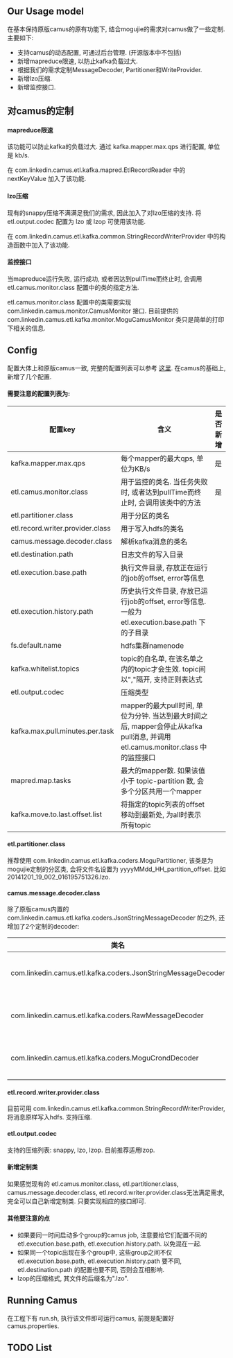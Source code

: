 ## Our Usage model

在基本保持原版camus的原有功能下, 结合mogujie的需求对camus做了一些定制. 主要如下:

* 支持camus的动态配置, 可通过后台管理. (开源版本中不包括)
* 新增mapreduce限速, 以防止kafka负载过大.
* 根据我们的需求定制MessageDecoder, Partitioner和WriteProvider.
* 新增lzo压缩.
* 新增监控接口.

## 对camus的定制

#### mapreduce限速

该功能可以防止kafka的负载过大. 通过 kafka.mapper.max.qps 进行配置, 单位是 kb/s. 

在 com.linkedin.camus.etl.kafka.mapred.EtlRecordReader 中的 nextKeyValue 加入了该功能.

#### lzo压缩

现有的snappy压缩不满满足我们的需求, 因此加入了对lzo压缩的支持. 将 etl.output.codec 配置为 lzo 或 lzop 可使用该功能.

在 com.linkedin.camus.etl.kafka.common.StringRecordWriterProvider 中的构造函数中加入了该功能.

#### 监控接口

当mapreduce运行失败, 运行成功, 或者因达到pullTime而终止时, 会调用 etl.camus.monitor.class 配置中的类的指定方法.

etl.camus.monitor.class 配置中的类需要实现 com.linkedin.camus.monitor.CamusMonitor 接口. 目前提供的 com.linkedin.camus.etl.kafka.monitor.MoguCamusMonitor 类只是简单的打印下相关的信息.


## Config
配置大体上和原版camus一致, 完整的配置列表可以参考 [这里](https://github.com/linkedin/camus/wiki/Configuration-Parameters). 在camus的基础上, 新增了几个配置.

#### 需要注意的配置列表为:

| 配置key | 含义 | 是否新增 |
| --- | --- | --- |
| kafka.mapper.max.qps | 每个mapper的最大qps, 单位为KB/s | 是 |
| etl.camus.monitor.class | 用于监控的类名. 当任务失败时, 或者达到pullTime而终止时, 会调用该类中的方法 | 是 |
| etl.partitioner.class | 用于分区的类名 |
| etl.record.writer.provider.class | 用于写入hdfs的类名 | 
| camus.message.decoder.class | 解析kafka消息的类名 |
| etl.destination.path | 日志文件的写入目录
| etl.execution.base.path | 执行文件目录, 存放正在运行的job的offset, error等信息 |
| etl.execution.history.path | 历史执行文件目录, 存放已运行job的offset, error等信息. 一般为 etl.execution.base.path 下的子目录 |
| fs.default.name | hdfs集群namenode
| kafka.whitelist.topics | topic的白名单, 在该名单之内的topic才会生效. topic间以","隔开, 支持正则表达式 |
| etl.output.codec | 压缩类型 |
| kafka.max.pull.minutes.per.task | mapper的最大pull时间, 单位为分钟. 当达到最大时间之后, mapper会停止从kafka pull消息, 并调用 etl.camus.monitor.class 中的监控接口 |
| mapred.map.tasks | 最大的mapper数. 如果该值小于 topic-partition 数, 会多个分区共用一个mapper |
| kafka.move.to.last.offset.list | 将指定的topic列表的offset移动到最新处, 为all时表示所有topic |


#### etl.partitioner.class

推荐使用 com.linkedin.camus.etl.kafka.coders.MoguPartitioner, 该类是为mogujie定制的分区类, 会将文件名设置为 yyyyMMdd_HH_partition_offset. 比如 20141201_19_002_016195751326.lzo.

#### camus.message.decoder.class 

除了原版camus内置的 com.linkedin.camus.etl.kafka.coders.JsonStringMessageDecoder 的之外, 还增加了2个定制的decoder:

| 类名 | 说明 | 如何获取时间戳
| --- | --- | --- |
com.linkedin.camus.etl.kafka.coders.JsonStringMessageDecoder | 解析json格式的数据 | 通过 camus.message.timestamp.field 配置时间戳的字段, 通过 timestamp 配置时间戳的类型
com.linkedin.camus.etl.kafka.coders.RawMessageDecoder | 不对日志进行解析, 直接传给 WriteProvider | 读取该消息的时间
com.linkedin.camus.etl.kafka.coders.MoguCrondDecoder | 为mogujie crond日志专门定制的decoder | 读取crond日志最开头的 "yyyy-MM-dd HH:mm:ss" 部分, 作为消息的时间戳

#### etl.record.writer.provider.class

目前可用 com.linkedin.camus.etl.kafka.common.StringRecordWriterProvider, 将消息原样写入hdfs. 支持压缩.

#### etl.output.codec

支持的压缩列表: snappy, lzo, lzop. 目前推荐适用lzop.

#### 新增定制类

如果感觉现有的 etl.camus.monitor.class, etl.partitioner.class, camus.message.decoder.class, etl.record.writer.provider.class无法满足需求, 完全可以自己新增定制类. 只要实现相应的接口即可.

#### 其他要注意的点

* 如果要同一时间启动多个group的camus job, 注意要给它们配置不同的 etl.execution.base.path, etl.execution.history.path. 以免混在一起.
* 如果同一个topic出现在多个group中, 这些group之间不仅 etl.execution.base.path, etl.execution.history.path 要不同, etl.destination.path 的配置也要不同, 否则会互相影响.
* lzop的压缩格式, 其文件的后缀名为".lzo".

## Running Camus

在工程下有 run.sh, 执行该文件即可运行camus, 前提是配置好 camus.properties.

## TODO List


